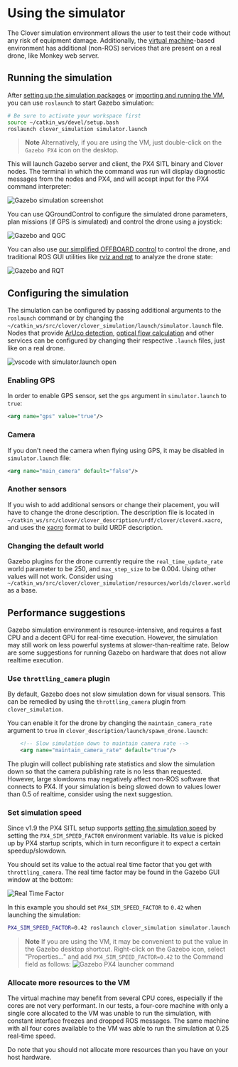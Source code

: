 # Using the simulator

The Clover simulation environment allows the user to test their code without any risk of equipment damage. Additionally, the [virtual machine](simulation_vm.md)-based environment has additional (non-ROS) services that are present on a real drone, like Monkey web server.

## Running the simulation

After [setting up the simulation packages](simulation_native.md) or [importing and running the VM](simulation_vm.md), you can use `roslaunch` to start Gazebo simulation:

```bash
# Be sure to activate your workspace first
source ~/catkin_ws/devel/setup.bash
roslaunch clover_simulation simulator.launch
```

> **Note** Alternatively, if you are using the VM, just double-click on the `Gazebo PX4` icon on the desktop.

This will launch Gazebo server and client, the PX4 SITL binary and Clover nodes. The terminal in which the command was run will display diagnostic messages from the nodes and PX4, and will accept input for the PX4 command interpreter:

![Gazebo simulation screenshot](../assets/simulation_usage/01_running_gazebo.jpg)

You can use QGroundControl to configure the simulated drone parameters, plan missions (if GPS is simulated) and control the drone using a joystick:

![Gazebo and QGC](../assets/simulation_usage/02_gazebo_qgc.jpg)

You can also use [our simplified OFFBOARD control](simple_offboard.md) to control the drone, and traditional ROS GUI utilities like [rviz and rqt](rviz.md) to analyze the drone state:

![Gazebo and RQT](../assets/simulation_usage/03_gazebo_rqt.jpg)

## Configuring the simulation

The simulation can be configured by passing additional arguments to the `roslaunch` command or by changing the `~/catkin_ws/src/clover/clover_simulation/launch/simulator.launch` file. Nodes that provide [ArUco detection](aruco.md), [optical flow calculation](optical_flow.md) and other services can be configured by changing their respective `.launch` files, just like on a real drone.

![vscode with simulator.launch open](../assets/simulation_usage/04_vscode_config.jpg)

### Enabling GPS

In order to enable GPS sensor, set the `gps` argument in `simulator.launch` to `true`:

```xml
<arg name="gps" value="true"/>
```

### Camera

If you don't need the camera when flying using GPS, it may be disabled in `simulator.launch` file:

```xml
<arg name="main_camera" default="false"/>
```

### Another sensors

If you wish to add additional sensors or change their placement, you will have to change the drone description. The description file is located in `~/catkin_ws/src/clover/clover_description/urdf/clover/clover4.xacro`, and uses the [xacro](http://wiki.ros.org/xacro) format to build URDF description.

### Changing the default world

Gazebo plugins for the drone currently require the `real_time_update_rate` world parameter to be 250, and `max_step_size` to be 0.004. Using other values will not work. Consider using `~/catkin_ws/src/clover/clover_simulation/resources/worlds/clover.world` as a base.

## Performance suggestions

Gazebo simulation environment is resource-intensive, and requires a fast CPU and a decent GPU for real-time execution. However, the simulation may still work on less powerful systems at slower-than-realtime rate. Below are some suggestions for running Gazebo on hardware that does not allow realtime execution.

### Use `throttling_camera` plugin

By default, Gazebo does not slow simulation down for visual sensors. This can be remedied by using the `throttling_camera` plugin from `clover_simulation`.

You can enable it for the drone by changing the `maintain_camera_rate` argument to `true` in `clover_description/launch/spawn_drone.launch`:

```xml
    <!-- Slow simulation down to maintain camera rate -->
    <arg name="maintain_camera_rate" default="true"/>
```

The plugin will collect publishing rate statistics and slow the simulation down so that the camera publishing rate is no less than requested. However, large slowdowns may negatively affect non-ROS software that connects to PX4. If your simulation is being slowed down to values lower than 0.5 of realtime, consider using the next suggestion.

### Set simulation speed

Since v1.9 the PX4 SITL setup supports [setting the simulation speed](https://dev.px4.io/v1.9.0/en/simulation/#simulation_speed) by setting the `PX4_SIM_SPEED_FACTOR` environment variable. Its value is picked up by PX4 startup scripts, which in turn reconfigure it to expect a certain speedup/slowdown.

You should set its value to the actual real time factor that you get with `throttling_camera`. The real time factor may be found in the Gazebo GUI window at the bottom:

![Real Time Factor](../assets/simulation_usage/05_real_time_factor.png)

In this example you should set `PX4_SIM_SPEED_FACTOR` to `0.42` when launching the simulation:

```bash
PX4_SIM_SPEED_FACTOR=0.42 roslaunch clover_simulation simulator.launch
```

> **Note** If you are using the VM, it may be convenient to put the value in the Gazebo desktop shortcut. Right-click on the Gazebo icon, select "Properties..." and add `PX4_SIM_SPEED_FACTOR=0.42` to the Command field as follows:
![Gazebo PX4 launcher command](../assets/simulation_usage/06_gazebo_px4_launcher.png)

### Allocate more resources to the VM

The virtual machine may benefit from several CPU cores, especially if the cores are not very performant. In our tests, a four-core machine with only a single core allocated to the VM was unable to run the simulation, with constant interface freezes and dropped ROS messages. The same machine with all four cores available to the VM was able to run the simulation at 0.25 real-time speed.

Do note that you should not allocate more resources than you have on your host hardware.
